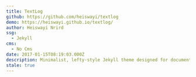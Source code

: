 ```yaml
---
title: TextLog
github: https://github.com/heiswayi/textlog
demo: https://heiswayi.github.io/textlog/
author: Heiswayi Nrird
ssg:
  - Jekyll
cms:
  - No Cms
date: 2017-01-15T08:19:03.000Z
description: Minimalist, lefty-style Jekyll theme designed for documentation based blog.
stale: true
---
```

